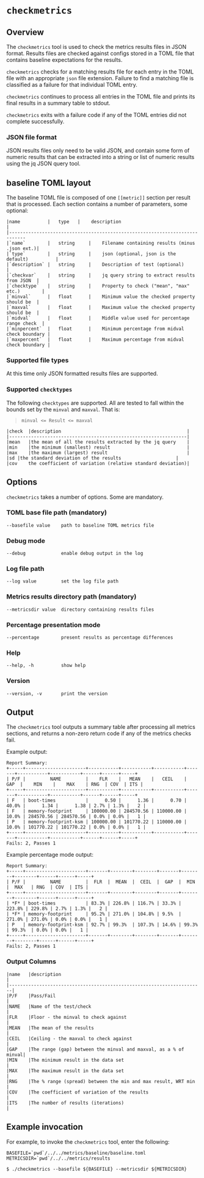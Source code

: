 # `checkmetrics`

## Overview

The `checkmetrics` tool is used to check the metrics results files in
JSON format. Results files are checked against configs stored in a TOML
file that contains baseline expectations for the results.

`checkmetrics` checks for a matching results file for each entry in the
TOML file with an appropriate `json` file extension. Failure to find a matching
file is classified as a failure for that individual TOML entry.

`checkmetrics` continues to process all entries in the TOML file and prints its
final results in a summary table to stdout.

`checkmetrics` exits with a failure code if any of the TOML entries did not
complete successfully.

### JSON file format

JSON results files only need to be valid JSON, and contain some form of numeric results
that can be extracted into a string or list of numeric results using the jq JSON query tool.

## baseline TOML layout

The baseline TOML file is composed of one `[[metric]]` section per result that is processed.
Each section contains a number of parameters, some optional:

```
|name	       |   type	  |    description                                   |
|----------------------------------------------------------------------------
|`name`	       |   string	  |    Filename containing results (minus .json ext.)|
|`type`	       |   string	  |    json (optional, json is the default)          |
|`description` |   string	  |    Description of test (optional)                |
|`checkvar`    |   string	  |    jq query string to extract results from JSON  |
|`checktype`   |   string	  |    Property to check ("mean", "max" etc.)        |
|`minval`      |   float	  |    Minimum value the checked property should be  |
|`maxval`      |   float	  |    Maximum value the checked property should be  |
|`midval`      |   float	  |    Middle value used for percentage range check  |
|`minpercent`  |   float	  |    Minimum percentage from midval check boundary |
|`maxpercent`  |   float	  |    Maximum percentage from midval check boundary |
```

### Supported file types

At this time only JSON formatted results files are supported.

### Supported `checktypes`

The following `checktypes` are supported. All are tested to fall within the bounds set by the `minval`
and `maxval`. That is:

> `minval <= Result <= maxval`

```
|check	|description                                              |
|-----------------------------------------------------------------|
|mean	|the mean of all the results extracted by the jq query    |
|min	|the minimum (smallest) result                            |
|max	|the maximum (largest) result                             |
|sd	|the standard deviation of the results                    |
|cov	the coefficient of variation (relative standard deviation)|
```

## Options

`checkmetrics` takes a number of options. Some are mandatory.

### TOML base file path (mandatory)

```
--basefile value    path to baseline TOML metrics file
```

### Debug mode

```
--debug             enable debug output in the log
```

### Log file path

```
--log value         set the log file path
```

### Metrics results directory path (mandatory)

```
--metricsdir value  directory containing results files
```

### Percentage presentation mode

```
--percentage        present results as percentage differences
```

### Help

```
--help, -h          show help
```

### Version

```
--version, -v       print the version
```

## Output

The `checkmetrics` tool outputs a summary table after processing all metrics sections, and returns
a non-zero return code if any of the metrics checks fail.

Example output:

```
Report Summary:
+-----+----------------------+-----------+-----------+-----------+-------+-----------+-----------+------+------+-----+
| P/F |         NAME         |    FLR    |   MEAN    |   CEIL    |  GAP  |    MIN    |    MAX    | RNG  | COV  | ITS |
+-----+----------------------+-----------+-----------+-----------+-------+-----------+-----------+------+------+-----+
| F   | boot-times           |      0.50 |      1.36 |      0.70 | 40.0% |      1.34 |      1.38 | 2.7% | 1.3% |   2 |
| F   | memory-footprint     | 100000.00 | 284570.56 | 110000.00 | 10.0% | 284570.56 | 284570.56 | 0.0% | 0.0% |   1 |
| P   | memory-footprint-ksm | 100000.00 | 101770.22 | 110000.00 | 10.0% | 101770.22 | 101770.22 | 0.0% | 0.0% |   1 |
+-----+----------------------+-----------+-----------+-----------+-------+-----------+-----------+------+------+-----+
Fails: 2, Passes 1
```

Example percentage mode output:

```
Report Summary:
+-----+----------------------+-------+--------+--------+-------+--------+--------+------+------+-----+
| P/F |         NAME         |  FLR  |  MEAN  |  CEIL  |  GAP  |  MIN   |  MAX   | RNG  | COV  | ITS |
+-----+----------------------+-------+--------+--------+-------+--------+--------+------+------+-----+
| *F* | boot-times           | 83.3% | 226.8% | 116.7% | 33.3% | 223.8% | 229.8% | 2.7% | 1.3% |   2 |
| *F* | memory-footprint     | 95.2% | 271.0% | 104.8% | 9.5%  | 271.0% | 271.0% | 0.0% | 0.0% |   1 |
| P   | memory-footprint-ksm | 92.7% | 99.3%  | 107.3% | 14.6% | 99.3%  | 99.3%  | 0.0% | 0.0% |   1 |
+-----+----------------------+-------+--------+--------+-------+--------+--------+------+------+-----+
Fails: 2, Passes 1
```

### Output Columns

```
|name	|description                                                    |
|-----------------------------------------------------------------------|
|P/F	|Pass/Fail                                                      |
|NAME	|Name of the test/check                                         |
|FLR	|Floor - the minval to check against                            |
|MEAN	|The mean of the results                                        |
|CEIL	|Ceiling - the maxval to check against                          |
|GAP	|The range (gap) between the minval and maxval, as a % of minval|
|MIN	|The minimum result in the data set                             |
|MAX	|The maximum result in the data set                             |
|RNG	|The % range (spread) between the min and max result, WRT min   |
|COV	|The coefficient of variation of the results                    |
|ITS	|The number of results (iterations)                             |
```

## Example invocation

For example, to invoke the `checkmetrics` tool, enter the following:

```
BASEFILE=`pwd`/../../metrics/baseline/baseline.toml
METRICSDIR=`pwd`/../../metrics/results

$ ./checkmetrics --basefile ${BASEFILE} --metricsdir ${METRICSDIR}
```
